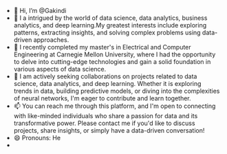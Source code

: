 - 👋 Hi, I’m @Gakindi
- 👀 I a  intrigued by the world of data science, data analytics, business analytics, and deep learning.My greatest interests include exploring patterns, extracting insights, and solving complex problems using data-driven approaches.
- 🌱 I recently completed my master's in Electrical and Computer Engineering at Carnegie Mellon University, where I had the opportunity to delve into cutting-edge technologies and gain a solid foundation in various aspects of data science.
- 💞️ I am actively seeking collaborations on projects related to data science, data analytics, and deep learning. Whether it is exploring trends in data, building predictive models, or diving into the complexities of neural networks, I'm eager to contribute and learn together.
- 📫 You can reach me through this platform, and I'm open to connecting with like-minded individuals who share a passion for data and its transformative power. Please contact me if you'd like to discuss projects, share insights, or simply have a data-driven conversation!
- 😄 Pronouns: He
- 

<!---
Gakindi/Gakindi is a ✨ special ✨ repository because its `README.md` (this file) appears on your GitHub profile.
You can click the Preview link to take a look at your changes.
--->
